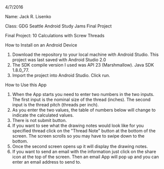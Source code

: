 4/7/2016

Name:  Jack R. Lisenko

Class:  GDG Seattle Android Study Jams Final Project

Final Project:  10 Calculations with Screw Threads

How to Install on an Android Device

1. Download the repository to your local machine with Android Studio. This project was last saved with Android Studio 2.0
2. The SDK compile version I used was API 23 (Marshmallow).  Java SDK 1.8.0_77.
3. Import the project into Android Studio.  Click run.


How to Use this App

1. When the App starts you need to enter two numbers in the two inputs. The first input is the nominal size of the thread (inches).  The second input is the thread pitch (threads per inch).
2. As you enter the two values, the table of numbers below will change to indicate the calculated values.
3. There is not submit button.
4. If you want to see what the drawing notes would look like for you specified thread click on the "Thread Note" button at the bottom of the screen. The screen scrolls so you may have to swipe down to the bottom.
5. Once the second screen opens up it will display the drawing notes.
6. If you want to send an email with the information just click on the share icon at the top of the screen.  Then an email App will pop up and you can enter an email address to send to.
